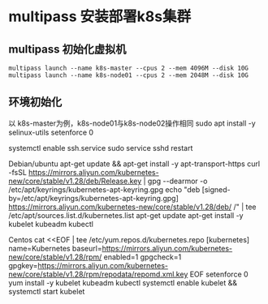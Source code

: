 # multipass 安装部署k8s集群

## multipass 初始化虚拟机
```shell
multipass launch --name k8s-master --cpus 2 --mem 4096M --disk 10G
multipass launch --name k8s-node01 --cpus 2 --mem 2048M --disk 10G
```
## 环境初始化
以 k8s-master为例，k8s-node01与k8s-node02操作相同
sudo apt install -y selinux-utils
setenforce 0

systemctl enable ssh.service
sudo service sshd restart


Debian/ubuntu
apt-get update && apt-get install -y apt-transport-https
curl -fsSL https://mirrors.aliyun.com/kubernetes-new/core/stable/v1.28/deb/Release.key |
    gpg --dearmor -o /etc/apt/keyrings/kubernetes-apt-keyring.gpg
echo "deb [signed-by=/etc/apt/keyrings/kubernetes-apt-keyring.gpg] https://mirrors.aliyun.com/kubernetes-new/core/stable/v1.28/deb/ /" |
    tee /etc/apt/sources.list.d/kubernetes.list
apt-get update
apt-get install -y kubelet kubeadm kubectl

Centos
cat <<EOF | tee /etc/yum.repos.d/kubernetes.repo
[kubernetes]
name=Kubernetes
baseurl=https://mirrors.aliyun.com/kubernetes-new/core/stable/v1.28/rpm/
enabled=1
gpgcheck=1
gpgkey=https://mirrors.aliyun.com/kubernetes-new/core/stable/v1.28/rpm/repodata/repomd.xml.key
EOF
setenforce 0
yum install -y kubelet kubeadm kubectl
systemctl enable kubelet && systemctl start kubelet
